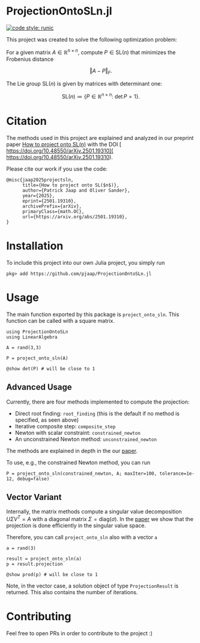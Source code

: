 # ProjectionOntoSLn.jl
[![code style: runic](https://img.shields.io/badge/code_style-%E1%9A%B1%E1%9A%A2%E1%9A%BE%E1%9B%81%E1%9A%B2-black)](https://github.com/fredrikekre/Runic.jl)

This project was created to solve the following optimization problem:

For a given matrix $A \in \mathbb R^{n \times n}$, compute $P \in \textrm{SL}(n)$ that minimizes the Frobenius distance
```math
\Vert A - P \Vert_F.
```
The Lie group $\textrm{SL}(n)$ is given by matrices with determinant one:

```math
\textrm{SL}(n) \coloneqq \{ P \in \mathbb R^{n\times n}:\ \det P = 1\}.

```

# Citation

The methods used in this project are explained and analyzed in our preprint paper [How to project onto SL(n)](https://arxiv.org/abs/2501.19310) with the DOI [
https://doi.org/10.48550/arXiv.2501.19310](
https://doi.org/10.48550/arXiv.2501.19310).

Please cite our work if you use the code:

```
@misc{jaap2025projectsln,
      title={How to project onto SL($n$)},
      author={Patrick Jaap and Oliver Sander},
      year={2025},
      eprint={2501.19310},
      archivePrefix={arXiv},
      primaryClass={math.OC},
      url={https://arxiv.org/abs/2501.19310},
}
```

# Installation

To include this project into our own Julia project, you simply run
```
pkg> add https://github.com/pjaap/ProjectionOntoSLn.jl
```

# Usage

The main function exported by this package is `project_onto_sln`.
This function can be called with a square matrix.

```
using ProjectionOntoSLn
using LinearAlgebra

A = rand(3,3)

P = project_onto_sln(A)

@show det(P) # will be close to 1
```

## Advanced Usage

Currently, there are four methods implemented to compute the projection:
- Direct root finding: `root_finding` (this is the default if no method is specified, as seen above)
- Iterative composite step: `composite_step`
- Newton with scalar constraint: `constrained_newton`
- An unconstrained Newton method: `unconstrained_newton`

The methods are explained in depth in the our [paper](https://arxiv.org/abs/2501.19310).

To use, e.g., the constrained Newton method, you can run

```
P = project_onto_sln(constrained_newton, A; maxIter=100, tolerance=1e-12, debug=false)
```


## Vector Variant

Internally, the matrix methods compute a singular value decomposition $U \Sigma V^T = A$ with a diagonal matrix $\Sigma = \textrm{diag}(\sigma)$.
In the [paper](https://arxiv.org/abs/2501) we show that the projection is done efficiently in the singular value space.

Therefore, you can call `project_onto_sln` also with a vector `a`

```
a = rand(3)

result = project_onto_sln(a)
p = result.projection

@show prod(p) # will be close to 1
```

Note, in the vector case, a solution object of type `ProjectionResult` is returned.
This also contains the number of iterations.

# Contributing

Feel free to open PRs in order to contribute to the project :)
